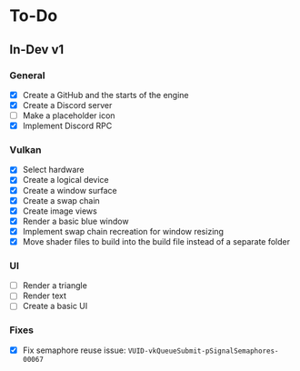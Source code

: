# To-Do
## In-Dev v1
### General
- [x] Create a GitHub and the starts of the engine
- [x] Create a Discord server
- [ ] Make a placeholder icon
- [x] Implement Discord RPC
### Vulkan
- [x] Select hardware
- [x] Create a logical device
- [x] Create a window surface
- [x] Create a swap chain
- [x] Create image views
- [x] Render a basic blue window
- [x] Implement swap chain recreation for window resizing
- [x] Move shader files to build into the build file instead of a separate folder
### UI
- [ ] Render a triangle
- [ ] Render text
- [ ] Create a basic UI
### Fixes
- [x] Fix semaphore reuse issue: `VUID-vkQueueSubmit-pSignalSemaphores-00067`
